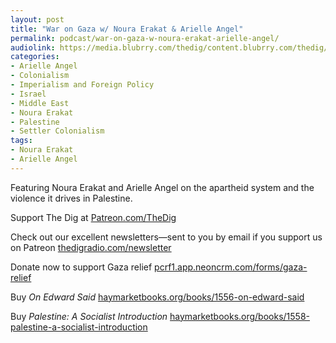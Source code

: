 ```yaml
---
layout: post
title: "War on Gaza w/ Noura Erakat & Arielle Angel"
permalink: podcast/war-on-gaza-w-noura-erakat-arielle-angel/
audiolink: https://media.blubrry.com/thedig/content.blubrry.com/thedig/The_Dig-EP_420-Gaza.mp3
categories:
- Arielle Angel
- Colonialism
- Imperialism and Foreign Policy
- Israel
- Middle East
- Noura Erakat
- Palestine
- Settler Colonialism
tags:
- Noura Erakat
- Arielle Angel
---
```


Featuring Noura Erakat and Arielle Angel on the apartheid system and the violence it drives in Palestine. 

Support The Dig at [Patreon.com/TheDig](http://Patreon.com/TheDig)

Check out our excellent newsletters—sent to you by email if you support us on Patreon [thedigradio.com/newsletter](http://thedigradio.com/newsletter)

Donate now to support Gaza relief [pcrf1.app.neoncrm.com/forms/gaza-relief](http://pcrf1.app.neoncrm.com/forms/gaza-relief)

Buy *On Edward Said* [haymarketbooks.org/books/1556-on-edward-said](http://haymarketbooks.org/books/1556-on-edward-said)

Buy *Palestine: A Socialist Introduction* [haymarketbooks.org/books/1558-palestine-a-socialist-introduction](http://haymarketbooks.org/books/1558-palestine-a-socialist-introduction)

